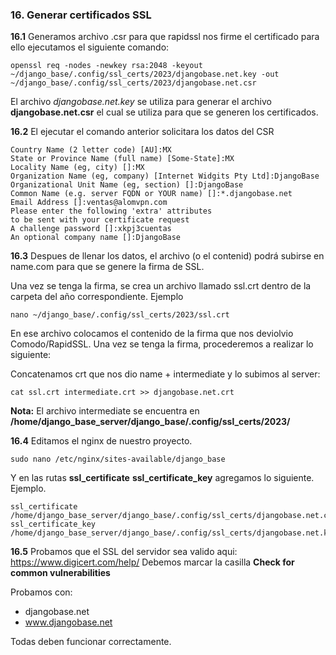 ### 16. Generar certificados SSL

__16.1__ Generamos archivo .csr para que rapidssl nos firme el certificado para ello ejecutamos el siguiente comando:

    openssl req -nodes -newkey rsa:2048 -keyout ~/django_base/.config/ssl_certs/2023/djangobase.net.key -out ~/django_base/.config/ssl_certs/2023/djangobase.net.csr

El archivo *djangobase.net.key* se utiliza para generar el archivo **djangobase.net.csr** el cual se utiliza para que se generen los certificados.


__16.2__ El ejecutar el comando anterior solicitara los datos del CSR

    Country Name (2 letter code) [AU]:MX
    State or Province Name (full name) [Some-State]:MX
    Locality Name (eg, city) []:MX
    Organization Name (eg, company) [Internet Widgits Pty Ltd]:DjangoBase
    Organizational Unit Name (eg, section) []:DjangoBase
    Common Name (e.g. server FQDN or YOUR name) []:*.djangobase.net
    Email Address []:ventas@alomvpn.com
    Please enter the following 'extra' attributes
    to be sent with your certificate request
    A challenge password []:xkpj3cuentas
    An optional company name []:DjangoBase

__16.3__ Despues de llenar los datos, el archivo (o el contenid) podrá subirse en name.com para que se genere la firma de SSL. 

Una vez se tenga la firma, se crea un archivo llamado ssl.crt dentro de la carpeta del año correspondiente. Ejemplo

    nano ~/django_base/.config/ssl_certs/2023/ssl.crt

En ese archivo colocamos el contenido de la firma que nos deviolvio Comodo/RapidSSL. Una vez se tenga la firma, procederemos a realizar lo siguiente:

Concatenamos crt que nos dio name + intermediate y lo subimos al server:

    cat ssl.crt intermediate.crt >> djangobase.net.crt

**Nota:** El archivo intermediate se encuentra en **/home/django_base_server/django_base/.config/ssl_certs/2023/**

__16.4__ Editamos el nginx de nuestro proyecto.

    sudo nano /etc/nginx/sites-available/django_base

Y en las rutas __ssl_certificate__ __ssl_certificate_key__ agregamos lo siguiente. Ejemplo.

    ssl_certificate       /home/django_base_server/django_base/.config/ssl_certs/djangobase.net.crt;
    ssl_certificate_key   /home/django_base_server/django_base/.config/ssl_certs/djangobase.net.key;


__16.5__ Probamos que el SSL del servidor sea valido aqui: https://www.digicert.com/help/
Debemos marcar la casilla **Check for common vulnerabilities**

Probamos con:

- djangobase.net
- www.djangobase.net

Todas deben funcionar correctamente.